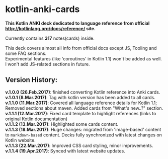 # kotlin-anki-cards

**This Kotlin ANKI deck dedicated to language reference from official http://kotlinlang.org/docs/reference/ site.**  

Currently contains **317** notes(cards) inside.

This deck covers almost all info from official docs except JS, Tooling and some FAQ sections.  
Experimental features (like 'coroutines' in Kotlin 1.1) won't be added as well.  
I won't add JS-related sections in future.  

## Version History:
**v.1.0.0 (26.Feb.2017)**: finished converting Kotlin reference into Anki cards.  
**v.1.0.1 (8.Mar.2017)**: Tag with kotlin version has been added to all cards.  
**v.1.1.0 (11.Mar.2017)**: Covered all language reference details for Kotlin 1.1; Removed sections about maven. Added cards from "What's new..?" section.  
**v.1.1.1 (12.Mar.2017)**: Fixed card template to highlight references (links to original Kotlin documentation)  
**v.1.1.2 (13.Mar.2017)**: Highlighted some cards content.  
**v.1.1.3 (18.Mar.2017)**: Huge changes: migrated from 'image-based' content to `markdown-based` content. Decks fully synchronized with latest changes on Kotlin website.  
**v.1.1.3 (22.Mar.2017)**: Improved CSS card styling, minor improvements.  
**v.1.1.4 (19.Apr.2017)**: Synced with latest website updates.  
